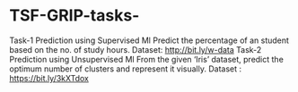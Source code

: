 # TSF-GRIP-tasks-

Task-1 Prediction using Supervised Ml
       Predict the percentage of an student based on the no. of study hours. 
       Dataset: http://bit.ly/w-data
Task-2 Prediction using Unsupervised Ml
       From the given ‘Iris’ dataset, predict the optimum number of clusters and represent it visually. 
       Dataset : https://bit.ly/3kXTdox
